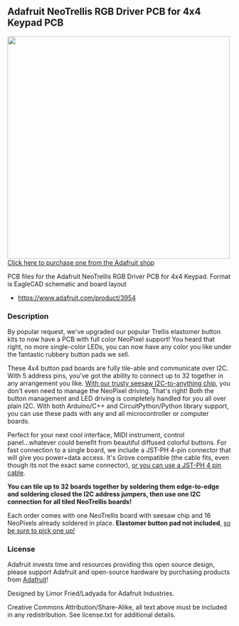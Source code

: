 ## Adafruit NeoTrellis RGB Driver PCB for 4x4 Keypad PCB

<a href="http://www.adafruit.com/products/3954"><img src="assets/3954.jpg?raw=true" width="500px"><br/>
Click here to purchase one from the Adafruit shop</a>

PCB files for the Adafruit NeoTrellis RGB Driver PCB for 4x4 Keypad. Format is EagleCAD schematic and board layout
* https://www.adafruit.com/product/3954

### Description

By popular request, we've upgraded our popular Trellis elastomer button kits to now have a PCB with full color NeoPixel support! You heard that right, no more single-color LEDs, you can now have any color you like under the fantastic rubbery button pads we sell.

These 4x4 button pad boards are fully tile-able and communicate over I2C. With 5 address pins, you've got the ability to connect up to 32 together in any arrangement you like. [With our trusty seesaw I2C-to-anything chip](https://learn.adafruit.com/adafruit-seesaw-atsamd09-breakout), you don't even need to manage the NeoPixel driving. That's right! Both the button management and LED driving is completely handled for you all over plain I2C. With both Arduino/C++ and CircuitPython/Python library support, you can use these pads with any and all microcontroller or computer boards.

Perfect for your next cool interface, MIDI instrument, control panel...whatever could benefit from beautiful diffused colorful buttons. For fast connection to a single board, we include a JST-PH 4-pin connector that will give you power+data access. It's Grove compatible (the cable fits, even though its not the exact same connector), [or you can use a JST-PH 4 pin cable](https://www.adafruit.com/product/3568).

**You can tile up to 32 boards together by soldering them edge-to-edge and soldering closed the I2C address jumpers, then use one I2C connection for all tiled NeoTrellis boards!**

Each order comes with one NeoTrellis board with seesaw chip and 16 NeoPixels already soldered in place. **Elastomer button pad not included**, [so be sure to pick one up!](https://www.adafruit.com/product/1611)

### License

Adafruit invests time and resources providing this open source design, please support Adafruit and open-source hardware by purchasing products from [Adafruit](https://www.adafruit.com)!

Designed by Limor Fried/Ladyada for Adafruit Industries.

Creative Commons Attribution/Share-Alike, all text above must be included in any redistribution. See license.txt for additional details.
